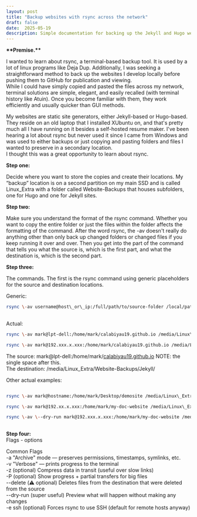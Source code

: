 ```yaml
---
layout: post
title: "Backup websites with rsync across the network"
draft: false
date:  2025-05-19
description: Simple documentation for backing up the Jekyll and Hugo websites being developed on my local test server that are eventually hosted on GitHub.   
---
```



**\*\*Premise.\*\***  

I wanted to learn about rsync, a terminal-based backup tool. It is used by a lot of linux programs like Deja Dup.  Additionally, I was seeking a straightforward method to back up the websites I develop locally before pushing them to GitHub for publication and viewing.    
While I could have simply copied and pasted the files across my network, terminal solutions are simple, elegant, and easily recalled (with terminal history like Atuin). Once you become familiar with them, they work efficiently and usually quicker than GUI methods.  

My websites are static site generators, either Jekyll-based or Hugo-based. They reside on an old laptop that I installed XUbuntu on, and that's pretty much all I have running on it besides a self-hosted resume maker. I've been hearing a lot about rsync but never used it since I came from Windows and was used to either backups or just copying and pasting folders and files I wanted to preserve in a secondary location.  
I thought this was a great opportunity to learn about rsync. 

**Step one:**

Decide where you want to store the copies and create their locations.  My “backup” location is on a second partition on my main SSD and is called Linux\_Extra with a folder called Website-Backups that houses subfolders, one for Hugo and one for Jekyll sites.  

**Step two:**

Make sure you understand the format of the rsync command. Whether you want to copy the entire folder or just the files within the folder affects the formatting of the command. After the word rsync, the \-av doesn't really do anything other than only back up changed folders or changed files if you keep running it over and over. Then you get into the part of the command that tells you what the source is, which is the first part, and what the destination is, which is the second part. 

**Step three:**

The commands.  The first is the rsync command using generic placeholders for the source and destination locations.     

Generic:    

```sh    
rsync \-av username@host\_or\_ip:/full/path/to/source-folder /local/path/to/backup/destination/  
  
```


Actual:  

```sh
rsync \-av mark@lpt-dell:/home/mark/calabiyau19.github.io /media/Linux\_Extra/Website-Backups/Jekyll/   

rsync \-av mark@192.xxx.x.xxx:/home/mark/calabiyau19.github.io /media/Linux\_Extra/Website-Backups/Jekyll/     

```

The source:  mark@lpt-dell:/home/mark/[calabiyau19.github.io](http://calabiyau19.github.io)    NOTE: the single space after this.    
The destination:  /media/Linux\_Extra/Website-Backups/Jekyll/   

Other actual examples:   
```sh

rsync \-av mark@hostname:/home/mark/Desktop/demosite /media/Linux\_Extra/Website-Backups/Jekyll/   

rsync \-av mark@192.xx.x.xxx:/home/mark/my-doc-website /media/Linux\_Extra/Website-Backups/Hugo/  

rsync \-av \--dry-run mark@192.xxx.x.xxx:/home/mark/my-doc-website /media/Linux\_Extra/Website-Backups/Hugo/     
  
```

**Step four:**  
Flags \- options

Common Flags  
\-a          "Archive" mode — preserves permissions, timestamps, symlinks, etc.     
\-v          "Verbose" — prints progress to the terminal    
\-z          (optional) Compress data in transit (useful over slow links)    
\-P          (optional) Show progress \+ partial transfers for big files    
\--delete    (⚠️ optional) Deletes files from the destination that were deleted from the source    
\--dry-run   (super useful) Preview what will happen without making any changes    
\-e ssh      (optional) Forces rsync to use SSH (default for remote hosts anyway)  

   
